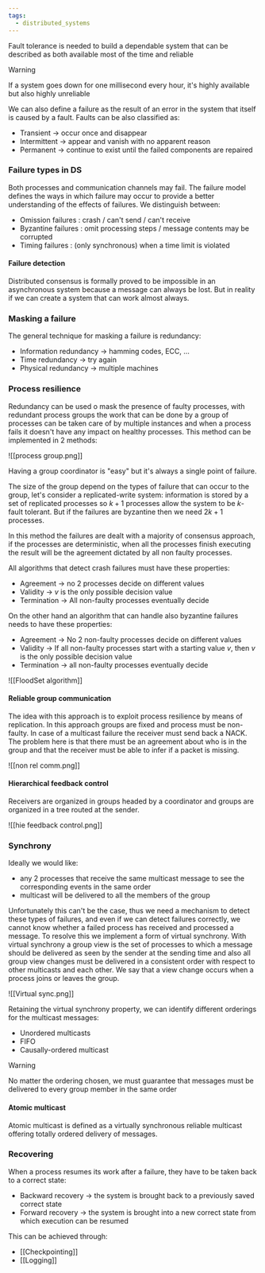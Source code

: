 ```yaml
---
tags:
  - distributed_systems
---
```

Fault tolerance is needed to build a dependable system that can be described as both available most of the time and reliable

>[!warning]
>If a system goes down for one millisecond every hour, it's highly available but also highly unreliable

We can also define a failure as the result of an error in the system that itself is caused by a fault. Faults can be also classified as:
- Transient -> occur once and disappear
- Intermittent -> appear and vanish with no apparent reason
- Permanent -> continue to exist until the failed components are repaired
### Failure types in DS

Both processes and communication channels may fail. The failure model defines the ways in which failure may occur to provide a better understanding of the effects of failures.
We distinguish between:
- Omission failures : crash / can't send / can't receive
- Byzantine failures : omit processing steps / message contents may be corrupted
- Timing failures : (only synchronous) when a time limit is violated
#### Failure detection

Distributed consensus is formally proved to be impossible in an asynchronous system because a message can always be lost. But in reality if we can create a system that can work almost always.
### Masking a failure

The general technique for masking a failure is redundancy:
- Information redundancy -> hamming codes, ECC, ...
- Time redundancy -> try again
- Physical redundancy -> multiple machines
### Process resilience

Redundancy can be used o mask the presence of faulty processes, with redundant process groups the work that can be done by a group of processes can be taken care of by multiple instances and when a process fails it doesn't have any impact on healthy processes. This method can be implemented in 2 methods:

![[process group.png]]

Having a group coordinator is "easy" but it's always a single point of failure.

The size of the group depend on the types of failure that can occur to the group, let's consider a replicated-write system: information is stored by a set of replicated processes so $k + 1$ processes allow the system to be $k$-fault tolerant. But if the failures are byzantine then we need $2k + 1$ processes.

In this method the failures are dealt with a majority of consensus approach, if the processes are deterministic, when all the processes finish executing the result will be the agreement dictated by all non faulty processes.

All algorithms that detect crash failures must have these properties:
- Agreement -> no 2 processes decide on different values
- Validity -> $v$ is the only possible decision value
- Termination -> All non-faulty processes eventually decide

On the other hand an algorithm that can handle also byzantine failures needs to have these properties:
- Agreement -> No 2 non-faulty processes decide on different values
- Validity -> If all non-faulty processes start with a starting value $v$, then $v$ is the only possible decision value
- Termination -> all non-faulty processes eventually decide

![[FloodSet algorithm]]
#### Reliable group communication

The idea with this approach is to exploit process resilience by means of replication. In this approach groups are fixed and process must be non-faulty. In case of a multicast failure the receiver must send 
back a NACK. The problem here is that there must be an agreement about who is in the group and that the receiver must be able to infer if a packet is missing.

![[non rel comm.png]]
#### Hierarchical feedback control

Receivers are organized in groups headed by a coordinator and groups are organized in a tree routed at the sender.

![[hie feedback control.png]]
### Synchrony

Ideally we would like:
- any 2 processes that receive the same multicast message to see the corresponding events in the same order
- multicast will be delivered to all the members of the group

Unfortunately this can't be the case, thus we need a mechanism to detect these types of failures, and even if we can detect failures correctly, we cannot know whether a failed process has received and processed a message. To resolve this we implement a form of virtual synchrony. With virtual synchrony a group view is the set of processes to which a message should be delivered as seen by the sender at the sending time and also all group view changes must be delivered in a consistent order with respect to other multicasts and each other. We say that a view change occurs when a process joins or leaves the group.

![[Virtual sync.png]]

Retaining the virtual synchrony property, we can identify different orderings for the multicast messages: 
- Unordered multicasts
- FIFO
- Causally-ordered multicast

>[!warning]
>No matter the ordering chosen, we must guarantee that messages must be delivered to every group member in the same order
#### Atomic multicast

Atomic multicast is defined as a virtually synchronous reliable multicast offering totally ordered delivery of messages.
### Recovering

When a process resumes its work after a failure, they have to be taken back to a correct state:
- Backward recovery -> the system is brought back to a previously saved correct state
- Forward recovery -> the system is brought into a new correct state from which execution can be resumed

This can be achieved through:
- [[Checkpointing]]
- [[Logging]]